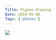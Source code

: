 ```yaml
---
Title: Pigeon drawing
Date: 2014-05-08
Tags: ['photos']
---
```


![](http://davtyan.org/blog-images/pigeon.jpg)
